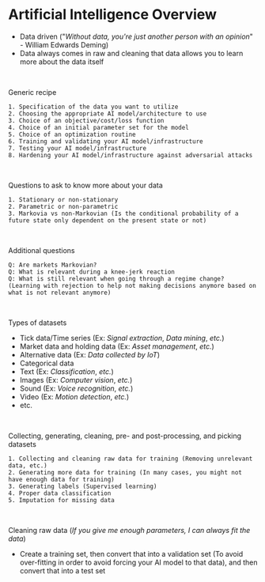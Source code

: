 # Artificial Intelligence Overview

* Data driven ("*Without data, you're just another person with an opinion*" - William Edwards Deming)
* Data always comes in raw and cleaning that data allows you to learn more about the data itself

<br>

Generic recipe
```Text
1. Specification of the data you want to utilize
2. Choosing the appropriate AI model/architecture to use
3. Choice of an objective/cost/loss function
4. Choice of an initial parameter set for the model
5. Choice of an optimization routine
6. Training and validating your AI model/infrastructure
7. Testing your AI model/infrastructure
8. Hardening your AI model/infrastructure against adversarial attacks
```

<br>

Questions to ask to know more about your data
```Text
1. Stationary or non-stationary
2. Parametric or non-parametric
3. Markovia vs non-Markovian (Is the conditional probability of a future state only dependent on the present state or not)
```

<br>

Additional questions
```Text
Q: Are markets Markovian?
Q: What is relevant during a knee-jerk reaction
Q: What is still relevant when going through a regime change? (Learning with rejection to help not making decisions anymore based on what is not relevant anymore)
```

<br>

Types of datasets
* Tick data/Time series (Ex: *Signal extraction*, *Data mining*, *etc.*)
* Market data and holding data (Ex: *Asset management*, *etc.*)
* Alternative data (Ex: *Data collected by IoT*)
* Categorical data
* Text (Ex: *Classification*, *etc.*)
* Images (Ex: *Computer vision*, *etc.*)
* Sound (Ex: *Voice recognition*, *etc.*)
* Video (Ex: *Motion detection*, *etc.*)
* etc.

<br>

Collecting, generating, cleaning, pre- and post-processing, and picking datasets
```Text
1. Collecting and cleaning raw data for training (Removing unrelevant data, etc.)
2. Generating more data for training (In many cases, you might not have enough data for training)
3. Generating labels (Supervised learning)
4. Proper data classification
5. Imputation for missing data
```

<br>

Cleaning raw data (*If you give me enough parameters, I can always fit the data*)
* Create a training set, then convert that into a validation set (To avoid over-fitting in order to avoid forcing your AI model to that data), and then convert that into a test set
